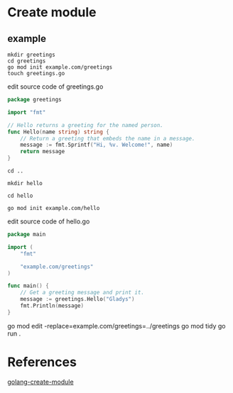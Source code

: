 # Create module
## example
```shell
mkdir greetings
cd greetings
go mod init example.com/greetings
touch greetings.go
```

edit source code of greetings.go

```go
package greetings

import "fmt"

// Hello returns a greeting for the named person.
func Hello(name string) string {
    // Return a greeting that embeds the name in a message.
    message := fmt.Sprintf("Hi, %v. Welcome!", name)
    return message
}
```

```shell
cd ..

mkdir hello

cd hello

go mod init example.com/hello
```

edit source code of hello.go

```go
package main

import (
    "fmt"

    "example.com/greetings"
)

func main() {
    // Get a greeting message and print it.
    message := greetings.Hello("Gladys")
    fmt.Println(message)
}
```
go mod edit -replace=example.com/greetings=../greetings
go mod tidy
go run .

# References
[golang-create-module](https://golang.org/doc/tutorial/create-module)
